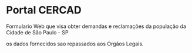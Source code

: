 # Portal CERCAD

Formulario Web que visa obter demandas e reclamações da população da Cidade de São Paulo - SP

os dados fornecidos sao repassados aos Orgãos Legais.
